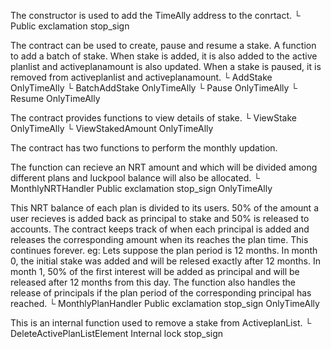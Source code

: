 

The constructor is used to add the TimeAlly address to the conrtact.
└ 	<Constructor> 	Public exclamation 	stop_sign 	


The contract can be used to create, pause and resume a stake. A function to add a batch of stake. When stake is added, it is also added to the active planlist and activeplanamount is also updated. When a stake is paused, it is removed from activeplanlist and activeplanamount.
└ 	AddStake 	OnlyTimeAlly
└ 	BatchAddStake OnlyTimeAlly
└ 	Pause OnlyTimeAlly
└ 	Resume OnlyTimeAlly

The contract provides functions to view details of stake.
└ 	ViewStake OnlyTimeAlly
└ 	ViewStakedAmount OnlyTimeAlly

The contract has two functions to perform the monthly updation.

The function can recieve an NRT amount and which will be divided among different plans and luckpool balance will also be allocated.
└ 	MonthlyNRTHandler 	Public exclamation 	stop_sign 	OnlyTimeAlly

This NRT balance of each plan is divided to its users. 50% of the amount a user recieves is added back as principal to stake and 50% is released to accounts. 
The contract keeps track of when each principal is added and releases the corresponding amount when its reaches the plan time. This continues forever.
eg: Lets suppose the plan period is 12 months.
  In month 0, the initial stake was added and will be relesed exactly after 12 months.
  In month 1, 50% of the first interest will be added as principal and will be released after 12 months from this day.
The function also handles the release of principals if the plan period of the corresponding principal has reached.
└ 	MonthlyPlanHandler 	Public exclamation 	stop_sign 	OnlyTimeAlly

This is an internal function used to remove a stake from ActiveplanList.
└ 	DeleteActivePlanListElement 	Internal lock 	stop_sign 	
